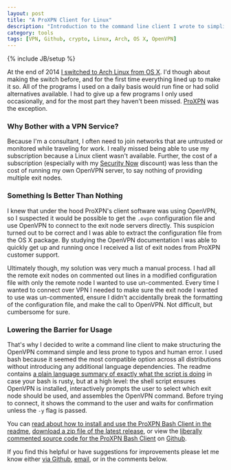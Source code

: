 ```yaml
---
layout: post
title: "A ProXPN Client for Linux"
description: "Introduction to the command line client I wrote to simplify the use of ProXPN's OpenVPN service on Linux."
category: tools
tags: [VPN, Github, crypto, Linux, Arch, OS X, OpenVPN]
---
```

{% include JB/setup %}

At the end of 2014 [I switched to Arch Linux from OS X](https://mattsurabian.github.io/arch-linux-on-a-macbook-81/). I'd though about making the switch before, and for the first time everything lined up to make it so. All of the programs I used on a daily basis would run fine or had solid alternatives available. I had to give up a few programs I only used occasionally, and for the most part they haven't been missed. [ProXPN](https://proxpn.com/) was the exception. 

### Why Bother with a VPN Service?
Because I'm a consultant, I often need to join networks that are untrusted or monitored while traveling for work. I really missed being able to use my subscription because a Linux client wasn't available. Further, the cost of a subscription (especially with my [Security Now](http://twit.tv/show/security-now) discount) was less than the cost of running my own OpenVPN server, to say nothing of providing multiple exit nodes.

### Something Is Better Than Nothing
I knew that under the hood ProXPN's client software was using OpenVPN, so I suspected it would be possible to get the `.ovpn` configuration file and use OpenVPN to connect to the exit node servers directly. This suspicion turned out to be correct and I was able to extract the configuration file from the OS X package. By studying the OpenVPN documentation I was able to quickly get up and running once I received a list of exit nodes from ProXPN customer support. 

Ultimately though, my solution was very much a manual process. I had all the remote exit nodes on commented out lines in a modified configuration file with only the remote node I wanted to use un-commented.  Every time I wanted to connect over VPN I needed to make sure the exit node I wanted to use was un-commented, ensure I didn't accidentally break the formatting of the configuration file, and make the call to OpenVPN. Not difficult, but cumbersome for sure.

### Lowering the Barrier for Usage
That's why I decided to write a command line client to make structuring the OpenVPN command simple and less prone to typos and human error. I used bash because it seemed the most compatible option across all distributions without introducing any additional language dependencies. The readme contains [a plain language summary of exactly what the script is doing](https://github.com/MattSurabian/proxpn-bash-client/blob/master/README.md#how-does-this-script-work) in case your bash is rusty, but at a high level: the shell script ensures OpenVPN is installed, interactively prompts the user to select which exit node should be used, and assembles the OpenVPN command. Before trying to connect, it shows the command to the user and waits for confirmation unless the `-y` flag is passed.

<script src="https://gist.github.com/MattSurabian/8df6949b7a0bb8d3677b.js"></script>

You can [read about how to install and use the ProXPN Bash Client in the readme](https://github.com/MattSurabian/proxpn-bash-client/blob/master/README.md), [download a zip file of the latest release](https://github.com/MattSurabian/proxpn-bash-client/releases), or view the [liberally commented source code for the ProXPN Bash Client](https://github.com/MattSurabian/proxpn-bash-client/blob/master/proxpn) on [Github](https://github.com/MattSurabian/proxpn-bash-client).

If you find this helpful or have suggestions for improvements please let me know either [via Github](https://github.com/MattSurabian/proxpn-bash-client/issues), [email](mailto:matt@mattsurabian.com), or in the comments below.